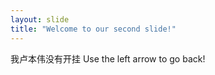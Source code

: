```yaml
---
layout: slide
title: "Welcome to our second slide!"
---
```

我卢本伟没有开挂
Use the left arrow to go back!
